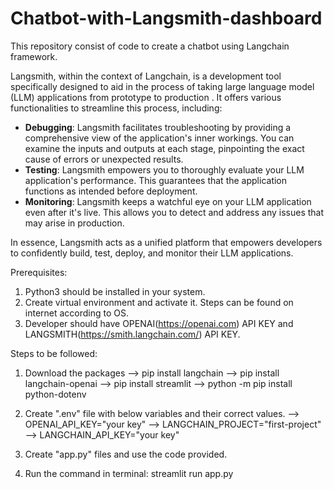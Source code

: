 # Chatbot-with-Langsmith-dashboard
This repository consist of code to create a chatbot using Langchain framework.

Langsmith, within the context of Langchain, is a development tool specifically designed to aid in the process of taking large language model (LLM) applications from prototype to production  . It offers various functionalities to streamline this process, including:

* **Debugging**: Langsmith facilitates troubleshooting by providing a comprehensive view of the application's inner workings. You can examine the inputs and outputs at each stage, pinpointing the exact cause of errors or unexpected results.
* **Testing**:  Langsmith empowers you to thoroughly evaluate your LLM application's performance. This guarantees that the application functions as intended before deployment.
* **Monitoring**: Langsmith keeps a watchful eye on your LLM application even after it's live. This allows you to detect and address any issues that may arise in production.

In essence, Langsmith acts as a unified platform that empowers developers to confidently build, test, deploy, and monitor their LLM applications.

Prerequisites:
1. Python3 should be installed in your system.
2. Create virtual environment and activate it. Steps can be found on internet according to OS.
3. Developer should have OPENAI(https://openai.com) API KEY and LANGSMITH(https://smith.langchain.com/) API KEY.


Steps to be followed:
1. Download the packages
--> pip install langchain
--> pip install langchain-openai
--> pip install streamlit
--> python -m pip install python-dotenv

2. Create ".env" file with below variables and their correct values.
--> OPENAI_API_KEY="your key"
--> LANGCHAIN_PROJECT="first-project"
--> LANGCHAIN_API_KEY="your key"

3. Create "app.py" files and use the code provided.
4. Run the command in terminal: streamlit run app.py




